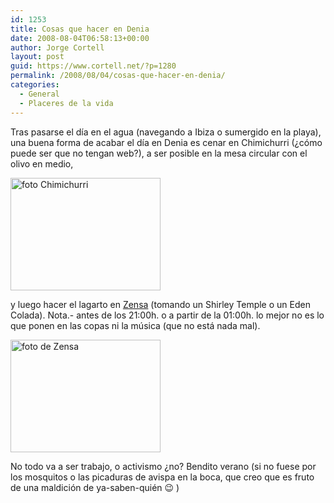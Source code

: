 ```yaml
---
id: 1253
title: Cosas que hacer en Denia
date: 2008-08-04T06:58:13+00:00
author: Jorge Cortell
layout: post
guid: https://www.cortell.net/?p=1280
permalink: /2008/08/04/cosas-que-hacer-en-denia/
categories:
  - General
  - Placeres de la vida
---
```

Tras pasarse el día en el agua (navegando a Ibiza o sumergido en la playa), una buena forma de acabar el día en Denia es cenar en Chimichurri (¿cómo puede ser que no tengan web?), a ser posible en la mesa circular con el olivo en medio,

<img src="https://farm2.static.flickr.com/1052/1401659155_d847fdc756_m.jpg" alt="foto Chimichurri" width="240" height="180" />

y luego hacer el lagarto en <a title="Web de Zensa" href="https://www.zensamarina.com/marina/Zensaset.html" target="_blank">Zensa</a> (tomando un Shirley Temple o un Eden Colada). Nota.- antes de los 21:00h. o a partir de la 01:00h. lo mejor no es lo que ponen en las copas ni la música (que no está nada mal).

<img src="https://farm2.static.flickr.com/1205/1402544462_ead4916c48_m.jpg" alt="foto de Zensa" width="240" height="180" />

No todo va a ser trabajo, o activismo ¿no? Bendito verano (si no fuese por los mosquitos o las picaduras de avispa en la boca, que creo que es fruto de una maldición de ya-saben-quién 😉 )